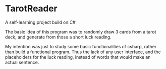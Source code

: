 # TarotReader
A self-learning project build on C#

The basic idea of this program was to randomly draw 3 cards from a tarot deck, and generate from those a short luck reading.

My intention was just to study some basic functionalities of csharp, rather than build a functional program.
Thus the lack of any user interface, and the placeholders for the luck reading, instead of words that would make an actual sentence.
